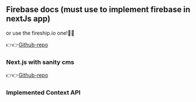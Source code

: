 ## Firebase docs (must use to implement firebase in nextJs app)
or use the fireship.io one!🤷‍♀️

👉👉[Github-repo](https://github.com/vercel/next.js/tree/canary/examples/with-firebase)

### Next.js with sanity cms

👉👉[Github-repo](https://github.com/vercel/next.js/tree/canary/examples/cms-sanity)

### Implemented Context API